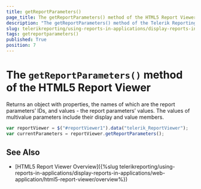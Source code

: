 ```yaml
---
title: getReportParameters()
page_title: The getReportParameters() method of the HTML5 Report Viewer explained
description: "The getReportParameters() method of the Telerik Reporting HTML5 Report Viewer returns a collection of objects representing the evaluated report parameters."
slug: telerikreporting/using-reports-in-applications/display-reports-in-applications/web-application/html5-report-viewer/api-reference/reportviewer/methods/getreportparameters()
tags: getreportparameters()
published: True
position: 7
---
```


# The `getReportParameters()` method of the HTML5 Report Viewer

Returns an object with properties, the names of which are the report parameters’ IDs, and values - the report parameters’ values.
The values of multivalue parameters include their display and value members.

````JavaScript
var reportViewer = $("#reportViewer1").data("telerik_ReportViewer");
var currentParameters = reportViewer.getReportParameters();
````


## See Also

* [HTML5 Report Viewer Overview]({%slug telerikreporting/using-reports-in-applications/display-reports-in-applications/web-application/html5-report-viewer/overview%})
